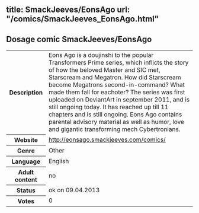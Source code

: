 title: SmackJeeves/EonsAgo
url: "/comics/SmackJeeves_EonsAgo.html"
---
Dosage comic SmackJeeves/EonsAgo
-----------------------------------------

<table class="comicinfo">
<tr>
<th>Description</th><td>Eons Ago is a doujinshi to the popular Transformers Prime series, which inflicts the story of how the beloved Master and SIC met, Starscream and Megatron. How did Starscream become Megatrons second-in-command? What made them fall for eachoter? The series was first uploaded on DeviantArt in september 2011, and is still ongoing today. It has reached up till 11 chapters and is still ongoing. Eons Ago contains parental advisory material as well as humor, love and gigantic transforming mech Cybertronians.</td>
</tr>
<tr>
<th>Website</th><td><a href="http://eonsago.smackjeeves.com/comics/">http://eonsago.smackjeeves.com/comics/</a></td>
</tr>
<tr>
<th>Genre</th><td>Other</td>
</tr>
<tr>
<th>Language</th><td>English</td>
</tr>
<tr>
<th>Adult content</th><td>no</td>
</tr>
<tr>
<th>Status</th><td>ok on 09.04.2013</td>
</tr>
<tr>
<th>Votes</th><td>0</div></td>
</tr>
</table>
